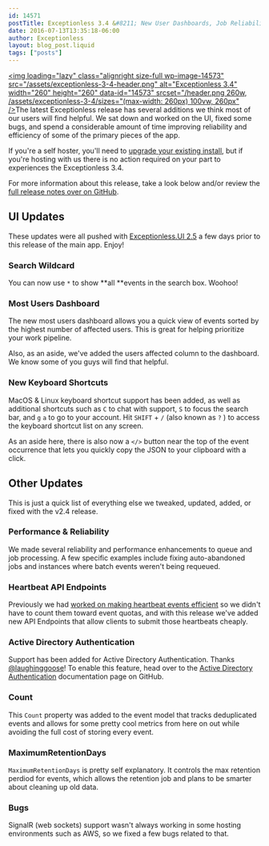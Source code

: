 ```yaml
---
id: 14571
postTitle: Exceptionless 3.4 &#8211; New User Dashboards, Job Reliability, and Bug Fixes
date: 2016-07-13T13:35:18-06:00
author: Exceptionless
layout: blog_post.liquid
tags: ["posts"]
---
```

[<img loading="lazy" class="alignright size-full wp-image-14573" src="/assets/exceptionless-3-4-header.png" alt="Exceptionless 3.4" width="260" height="260" data-id="14573" srcset="/header.png 260w, /assets/exceptionless-3-4/sizes="(max-width: 260px) 100vw, 260px" />](/assets/exceptionless-3-4-header.png)The latest Exceptionless release has several additions we think most of our users will find helpful. We sat down and worked on the UI, fixed some bugs, and spend a considerable amount of time improving reliability and efficiency of some of the primary pieces of the app.

If you're a self hoster, you'll need to [upgrade your existing install](https://github.com/exceptionless/Exceptionless/wiki/Self-Hosting#upgrading), but if you're hosting with us there is no action required on your part to experiences the Exceptionless 3.4.

For more information about this release, take a look below and/or review the [full release notes over on GitHub](https://github.com/exceptionless/Exceptionless/releases/tag/v3.4.0).<!--more-->

## UI Updates

These updates were all pushed with [Exceptionless.UI 2.5](https://github.com/exceptionless/Exceptionless.UI/releases/tag/v2.5.0) a few days prior to this release of the main app. Enjoy!

### Search Wildcard

You can now use `*` to show **all **events in the search box. Woohoo!

### Most Users Dashboard

The new most users dashboard allows you a quick view of events sorted by the highest number of affected users. This is great for helping prioritize your work pipeline.

Also, as an aside, we've added the users affected column to the dashboard. We know some of you guys will find that helpful.

### New Keyboard Shortcuts

MacOS & Linux keyboard shortcut support has been added, as well as additional shortcuts such as `C` to chat with support, `S` to focus the search bar, and `g` `a` to go to your account. Hit `SHIFT` + `/` (also known as `?` ) to access the keyboard shortcut list on any screen.

As an aside here, there is also now a `</>` button near the top of the event occurrence that lets you quickly copy the JSON to your clipboard with a click.

## Other Updates

This is just a quick list of everything else we tweaked, updated, added, or fixed with the v2.4 release.

### Performance & Reliability

We made several reliability and performance enhancements to queue and job processing. A few specific examples include fixing auto-abandoned jobs and instances where batch events weren't being requeued.

### Heartbeat API Endpoints

Previously we had [worked on making heartbeat events efficient](/session-heartbeats-no-longer-count-towards-plan-limits/) so we didn't have to count them toward event quotas, and with this release we've added new API Endpoints that allow clients to submit those heartbeats cheaply.

### Active Directory Authentication

Support has been added for Active Directory Authentication. Thanks [@laughinggoose](https://github.com/laughinggoose)! To enable this feature, head over to the [Active Directory Authentication](https://github.com/exceptionless/Exceptionless/wiki/Self-Hosting#active-directory-authentication) documentation page on GitHub.

### Count

This `Count` property was added to the event model that tracks deduplicated events and allows for some pretty cool metrics from here on out while avoiding the full cost of storing every event.

### MaximumRetentionDays

`MaximumRetentionDays` is pretty self explanatory. It controls the max retention perdiod for events, which allows the retention job and plans to be smarter about cleaning up old data.

### Bugs

SignalR (web sockets) support wasn't always working in some hosting environments such as AWS, so we fixed a few bugs related to that.

